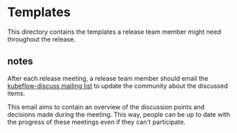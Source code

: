 # Templates

This directory contains the templates a release team member might need
throughout the release.

## notes

After each release meeting, a release team member should email the [kubeflow-discuss mailing list](https://groups.google.com/u/1/g/kubeflow-discuss) to update the community about the discussed items.

This email aims to contain an overview of the discussion points and decisions made during the meeting. This way, people can be up to date with the progress of these meetings even if they can't participate.
